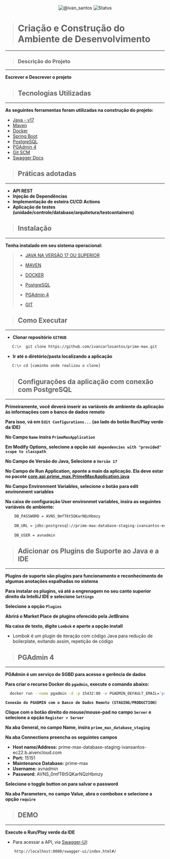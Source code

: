 <p align="center">
 <img src="https://img.shields.io/static/v1?label=Dev&message=Ivan Santos&color=8257E5&labelColor=000000" alt="@ivan_santos"/>
 <img src="https://img.shields.io/static/v1?label=Status&message=Em Desenvolvimento&color=&labelColor=90876I" alt="Status"/>
</p>

> # Criação e Construção do Ambiente de Desenvolvimento
---
> ### Descrição do Projeto
---
**Escrever e Descrever o projeto**

> ## Tecnologias Utilizadas
---
**As seguintes ferramentas foram utilizadas na construção do projeto:**

- [Java - v17](https://www.oracle.com/br/java/technologies/downloads/)
- [Maven](https://maven.apache.org/)
- [Docker](https://www.docker.com/get-started/)
- [Spring Boot](https://spring.io/)
- [PostgreSQL](https://www.postgresql.org/download/)
- [PGAdmin 4](https://www.pgadmin.org/download/)
- [Git SCM](https://git-scm.com/downloads)
- [Swagger Docs](https://swagger.io/)

> ## Práticas adotadas
---

- **API REST**
- **Injeção de Dependências**
- **Implementação de esteira CI/CD Actions**
- **Aplicação de testes (unidade/controle/database/arquitetura/testcontainers)**

> ## Instalação
---
**Tenha instalado em seu sistema operacional:**

> - [JAVA NA VERSÃO 17 OU SUPERIOR](https://www.oracle.com/br/java/technologies/downloads/#java17)
>
> - [MAVEN](https://maven.apache.org/download.cgi)
>
> - [DOCKER](https://docs.docker.com/engine/install/)
> 
> - [PostgreSQL](https://www.postgresql.org/download/)
>
> - [PGAdmin 4](https://www.pgadmin.org/download/)
>
> - [GIT](https://git-scm.com/downloads)

> ## Como Executar
---

- **Clonar repositório `GITHUB`**

```bash
   C:\>  git clone https://github.com/ivancarlosantos/prime-max.git
```

- **Ir até o diretório/pasta localizando a aplicação**

```bash
   C:\> cd [caminho onde realizou o clone]
```

> ## Configurações da aplicação com conexão com PostgreSQL
---
**Primeiramente, você deverá inserir as variáveis de ambiente da aplicação às informações com o banco de dados remoto**

**Para isso, vá em `Edit Configurations...` (ao lado do botão Run/Play verde da IDE)**

**No Campo `Name` insira `PrimeMaxApplication`**

**Em Modify Options, selecione a opção `Add dependencies with "provided" scope to classpath`**

**No Campo de Versão do Java, Selecione a `Versão 17`**

**No Campo de Run Application, aponte a main da aplicação. Ela deve estar no pacote [core.api.prime_max.PrimeMaxApplication.java](src/main/java/core/api/prime_max/PrimeMaxApplication.java)**

**No Campo Environment Variables, selecione o botão para edit environment variables**

**Na caixa de configuração User environmet variables, insira as seguintes variáveis de ambiente:**

```bash
    DB_PASSWORD = AVNS_0mfT6t5QKarNQzHbmzy
 
    DB_URL = jdbc:postgresql://prime-max-database-staging-ivansantos-ec22.b.aivencloud.com:15151/prime-max
 
    DB_USER = avnadmin
```

> ## Adicionar os Plugins de Suporte ao Java e a IDE
---

**Plugins de suporte são plugins para funcionamento e reconhecimento de algumas anotações espalhadas no sistema**

**Para instalar os plugins, vá até a engrenagem no seu canto superior direito da IntelliJ IDE e selecione `Settings`**

**Selecione a opção `Plugins`**

**Abrirá o Market Place de plugins oferecido pela JetBrains**

**Na caixa de texto, digite `Lombok` e aperte a opção install**
- Lombok é um plugin de iteração com código Java para redução de boilerplate, evitando assim, repetição de código

> ## PGAdmin 4
---

**PGAdmin é um serviço de SGBD para acesso e gerência de dados**

**Para criar o recurso Docker do `pgadmin`, execute o comando abaixo:**

````bash
  docker run --name pgadmin -d -p 15432:80 -e PGADMIN_DEFAULT_EMAIL='prime-max@mail.com.br' -e PGADMIN_DEFAULT_PASSWORD='prime-max@mail.com.br' -v pgadmin_data:/var/lib/pgadmin dpage/pgadmin4:latest 
````
**`Conexão do PGADMIN com o Banco de Dados Remoto (STAGING/PRODUCTION)`**

**Clique com o botão direito do mouse/mouse-pad no campo `Server` e selecione a opção `Register > Server`**

**Na aba General, no campo Name, insira `prime_max_database_staging`**

**Na aba Connections preencha os seguintes campos**

- **Host name/Address:** prime-max-database-staging-ivansantos-ec22.b.aivencloud.com
- **Port:** 15151
- **Maintenance Database:** prime-max
- **Username:** avnadmin
- **Password:** AVNS_0mfT6t5QKarNQzHbmzy

**Selecione o toggle button on para salvar o password**

**Na aba Parameters, no campo Value, abra o combobox e selecione a opção `require`**

> ## DEMO
---

**Execute o Run/Play verde da IDE**

- Para acessar a API, via [Swagger-UI](http://localhost:8080/swagger-ui/index.html#/):

````bash
    http://localhost:8080/swagger-ui/index.html#/
````